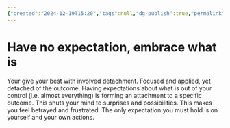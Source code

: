 ```yaml
---
{"created":"2024-12-19T15:20","tags":null,"dg-publish":true,"permalink":"/journal/principles/have-no-expectation-embrace-what-is/","dgPassFrontmatter":true,"updated":"2024-12-21T15:08:02.333+01:00"}
---
```


# Have no expectation, embrace what is

Your give your best with involved detachment. Focused and applied, yet detached of the outcome. 
Having expectations about what is out of your control (i.e. almost everything) is forming an attachment to a specific outcome. This shuts your mind to surprises and possibilities. This makes you feel betrayed and frustrated. 
The only expectation you must hold is on yourself and your own actions.